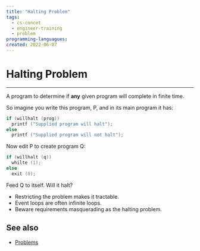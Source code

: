```yaml
---
title: "Halting Problem"
tags:
  - cs-concet
  - engineer-training
  - problem
programming-languagues:
created: 2022-06-07
---
```

# Halting Problem
---
A program to determine if **any** given program will complete in finite time.

So imagine you write this program, P, and in its main program it has:
```c
if (willhalt (prog))
  printf ("Supplied program will halt");
else
  printf ("Supplied program will not halt");
```

Now edit P to create program Q:
```c
if (willhalt (q))
  whilte (1);
else
  exit (0);
```

Feed Q to itself. Will it halt?

- Restricting the problem makes it tractable.
- Event loops are often infinite loops.
- Beware requirements masquerading as the halting problem.

## See also
- [Problems](cs-problems.md)